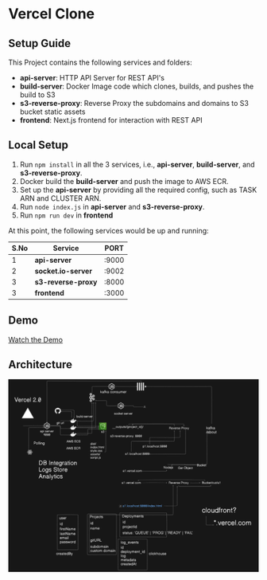 # Vercel Clone

## Setup Guide

This Project contains the following services and folders:

- **api-server**: HTTP API Server for REST API's
- **build-server**: Docker Image code which clones, builds, and pushes the build to S3
- **s3-reverse-proxy**: Reverse Proxy the subdomains and domains to S3 bucket static assets
- **frontend**: Next.js frontend for interaction with REST API

## Local Setup

1. Run `npm install` in all the 3 services, i.e., **api-server**, **build-server**, and **s3-reverse-proxy**.
2. Docker build the **build-server** and push the image to AWS ECR.
3. Set up the **api-server** by providing all the required config, such as TASK ARN and CLUSTER ARN.
4. Run `node index.js` in **api-server** and **s3-reverse-proxy**.
5. Run `npm run dev` in **frontend**

At this point, the following services would be up and running:

| S.No | Service             | PORT  |
|------|---------------------|-------|
| 1    | **api-server**      | :9000 |
| 2    | **socket.io-server**| :9002 |
| 3    | **s3-reverse-proxy**| :8000 |
| 3    | **frontend**        | :3000 |

## Demo
[Watch the Demo](https://s3.ap-south-1.amazonaws.com/vercel.clone.output/Demo.mp4)
## Architecture
![Aechitecture](static/Design.png)
